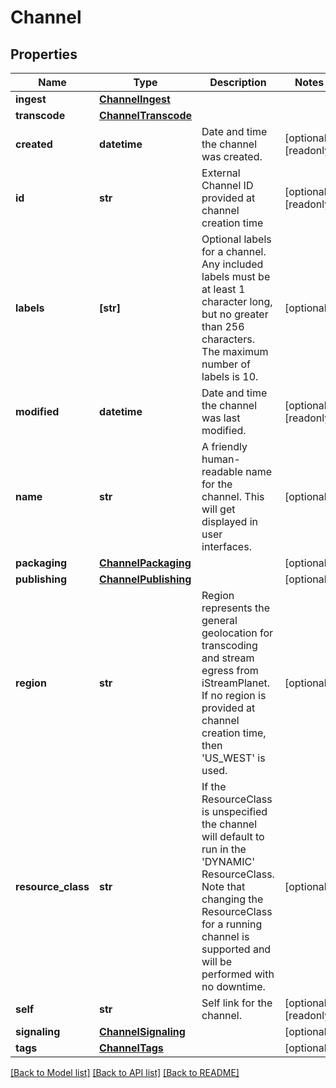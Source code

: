 # Channel


## Properties
Name | Type | Description | Notes
------------ | ------------- | ------------- | -------------
**ingest** | [**ChannelIngest**](ChannelIngest.md) |  | 
**transcode** | [**ChannelTranscode**](ChannelTranscode.md) |  | 
**created** | **datetime** | Date and time the channel was created. | [optional] [readonly] 
**id** | **str** | External Channel ID provided at channel creation time | [optional] [readonly] 
**labels** | **[str]** | Optional labels for a channel. Any included labels must be at least 1 character long, but no greater than 256 characters. The maximum number of labels is 10. | [optional] 
**modified** | **datetime** | Date and time the channel was last modified. | [optional] [readonly] 
**name** | **str** | A friendly human-readable name for the channel. This will get displayed in user interfaces. | [optional] 
**packaging** | [**ChannelPackaging**](ChannelPackaging.md) |  | [optional] 
**publishing** | [**ChannelPublishing**](ChannelPublishing.md) |  | [optional] 
**region** | **str** | Region represents the general geolocation for transcoding and stream egress from iStreamPlanet. If no region is provided at channel creation time, then &#39;US_WEST&#39; is used. | [optional] 
**resource_class** | **str** | If the ResourceClass is unspecified the channel will default to run in the &#39;DYNAMIC&#39; ResourceClass. Note that changing the ResourceClass for a running channel is supported and will be performed with no downtime. | [optional] 
**self** | **str** | Self link for the channel. | [optional] [readonly] 
**signaling** | [**ChannelSignaling**](ChannelSignaling.md) |  | [optional] 
**tags** | [**ChannelTags**](ChannelTags.md) |  | [optional] 

[[Back to Model list]](../README.md#documentation-for-models) [[Back to API list]](../README.md#documentation-for-api-endpoints) [[Back to README]](../README.md)


